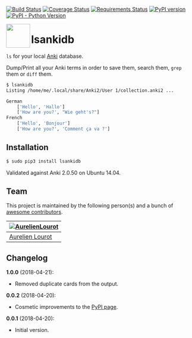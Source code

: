 [![Build Status](https://travis-ci.org/AurelienLourot/lsankidb.svg?branch=master)](https://travis-ci.org/AurelienLourot/lsankidb)
[![Coverage Status](https://codecov.io/gh/AurelienLourot/lsankidb/branch/master/graph/badge.svg)](https://codecov.io/gh/AurelienLourot/lsankidb)
[![Requirements Status](https://requires.io/github/AurelienLourot/lsankidb/requirements.svg?branch=master)](https://requires.io/github/AurelienLourot/lsankidb/requirements/?branch=master)
[![PyPI version](https://badge.fury.io/py/lsankidb.svg)](https://badge.fury.io/py/lsankidb)
[![PyPI - Python Version](https://img.shields.io/pypi/pyversions/lsankidb.svg)](https://badge.fury.io/py/lsankidb)

[<img src="https://rawgit.com/AurelienLourot/lsankidb/master/thirdparty/logo.png" align="left" width="64" height="64">](https://github.com/AurelienLourot/lsankidb)

# lsankidb

`ls` for your local [Anki](https://apps.ankiweb.net/) database.

Dump/Print all your Anki terms in order to save them, search them, `grep` them or `diff` them.

```bash
$ lsankidb
Listing /home/me/.local/share/Anki2/User 1/collection.anki2 ...

German
    ['Hello', 'Hallo']
    ['How are you?', "Wie geht's?"]
French
    ['Hello', 'Bonjour']
    ['How are you?', 'Comment ça va ?']
```

## Installation

```bash
$ sudo pip3 install lsankidb
```

Validated against Anki 2.0.50 on Ubuntu 14.04.

## Team

This project is maintained by the following person(s) and a bunch of
[awesome contributors](https://github.com/AurelienLourot/lsankidb/graphs/contributors).

[![AurelienLourot](https://avatars0.githubusercontent.com/u/11795312?v=4&s=70)](https://github.com/AurelienLourot) |
--- |
[Aurelien Lourot](https://github.com/AurelienLourot) |

## Changelog

**1.0.0** (2018-04-21):
  * Removed duplicate cards from the output.

**0.0.2** (2018-04-20):
  * Cosmetic improvements to the [PyPI page](https://pypi.org/pypi/lsankidb/).

**0.0.1** (2018-04-20):
  * Initial version.
